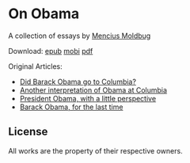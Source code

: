 # On Obama

A collection of essays by [Mencius Moldbug](http://unqualified-reservations.blogspot.com/)

Download:
[epub](http://keithanyan.github.io/OnObama.epub/OnObama.epub)
[mobi](http://keithanyan.github.io/OnObama.epub/OnObama.mobi)
[pdf](http://keithanyan.github.io/OnObama.epub/OnObama.pdf)

Original Articles:
* [Did Barack Obama go to Columbia?](http://unqualified-reservations.blogspot.com/2008/10/did-barack-obama-go-to-columbia.html)
* [Another interpretation of Obama at Columbia](http://unqualified-reservations.blogspot.com/2008/10/another-interpretation-of-obama-at.html)
* [President Obama, with a little perspective](http://unqualified-reservations.blogspot.com/2008/11/president-obama-with-little-perspective.html)
* [Barack Obama, for the last time](http://unqualified-reservations.blogspot.com/2008/11/barack-obama-for-last-time.html)

## License

All works are the property of their respective owners.
